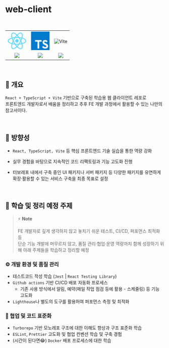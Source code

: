 # web-client

<br />

<table>
  <tr>
    <td align="center">
      <img src="https://raw.githubusercontent.com/devicons/devicon/master/icons/react/react-original.svg" alt="React" height="60"/>
    </td>
    <td align="center">
      <img src="https://raw.githubusercontent.com/devicons/devicon/master/icons/typescript/typescript-original.svg" alt="TypeScript" height="60"/>
    </td>
    <td align="center">
      <img src="https://vitejs.dev/logo.svg" alt="Vite" height="60"/>
    </td>
  </tr>
  <tr>
    <td align="center">
      <a href="https://react.dev/">
        <img src="https://img.shields.io/badge/react-^19.0-61DAFB?logo=react&logoColor=white" />
      </a>
    </td>
    <td align="center">
      <a href="https://www.typescriptlang.org/">
        <img src="https://img.shields.io/badge/typescript-^5.0-3178C6?logo=typescript&logoColor=white" />
      </a>
    </td>
    <td align="center">
      <a href="https://vitejs.dev/">
        <img src="https://img.shields.io/badge/vite-^7.0-blueviolet?logo=vite&logoColor=white" />
      </a>
    </td>
  </tr>
</table>

<br/>

## 📖 개요

`React + TypeScript + Vite` 기반으로 구축된 학습용 웹 클라이언트 레포로 <br />
프론트엔드 개발자로서 배움을 정리하고 추후 FE 개발 과정에서 활용할 수 있는 나만의 참고서이다.

<br/>

## 🧫 방향성

- `React, TypeScript, Vite` 등 핵심 프론트엔드 기술 실습을 통한 역량 강화

- 실무 경험을 바탕으로 지속적인 코드 리팩토링과 기능 고도화 진행

- 터보레포 내에서 구축 중인 UI 패키지나 서버 패키지 등 다양한 패키지를 유연하게 확장·활용할 수 있는 서비스 구축을 최종 목표로 설정

<br />

## 🧪 학습 및 정리 예정 주제

> ⚡ **Note**
>
> FE 개발자로 깊게 생각하지 않고 놓치기 쉬운 테스트, CI/CD, 퍼포먼스 최적화 등 <br />
> 단순 기능 개발에 머무르지 않고, 품질 관리·협업·운영 역량까지 함께 성장하기 위해 아래 주제들을 학습하고 정리할 예정

### ⚙️ 개발 환경 및 품질 관리

- 테스트코드 작성 학습 (`Jest` | `React Testing Library`)
- `Github actions` 기반 CI/CD 배포 자동화 프로세스
  - 기존 사용 방식에서 알림, 예약(매일 작업 점검 등에 활용 - 스케줄링) 등 기능 고도화
- `Lighthouse`나 별도의 도구를 활용허여 퍼포먼스 측정 및 최적화

### 🤝 협업 및 코드 표준화

- `Turborepo` 기반 모노레포 구조에 대한 이해도 향상과 구조 표준화 학습
- `ESLint`, `Prettier` 고도화 및 협업 컨벤션 학습 및 구축 경험
- (시간이 된다면😂) `Docker` 배포 프로세스에 대한 학습
